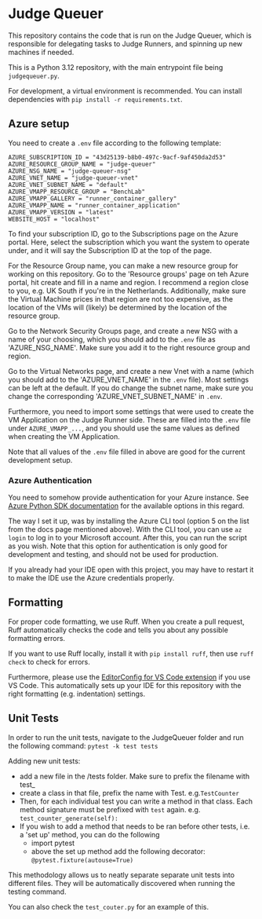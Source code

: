# Judge Queuer
This repository contains the code that is run on the Judge Queuer, which is responsible for delegating tasks to Judge Runners, and spinning up new machines if needed.

This is a Python 3.12 repository, with the main entrypoint file being `judgequeuer.py`.

For development, a virtual environment is recommended. You can install dependencies with `pip install -r requirements.txt`.

## Azure setup
You need to create a `.env` file according to the following template:
```
AZURE_SUBSCRIPTION_ID = "43d25139-b8b0-497c-9acf-9af450da2d53"
AZURE_RESOURCE_GROUP_NAME = "judge-queuer"
AZURE_NSG_NAME = "judge-queuer-nsg"
AZURE_VNET_NAME = "judge-queuer-vnet"
AZURE_VNET_SUBNET_NAME = "default"
AZURE_VMAPP_RESOURCE_GROUP = "BenchLab"
AZURE_VMAPP_GALLERY = "runner_container_gallery"
AZURE_VMAPP_NAME = "runner_container_application"
AZURE_VMAPP_VERSION = "latest"
WEBSITE_HOST = "localhost"
```

To find your subscription ID, go to the Subscriptions page on the Azure portal. Here, select the subscription which you want the system to operate under, and it will say the Subscription ID at the top of the page.

For the Resource Group name, you can make a new resource group for working on this repository. Go to the 'Resource groups' page on teh Azure portal, hit create and fill in a name and region. I recommend a region close to you, e.g. UK South if you're in the Netherlands. Additionally, make sure the Virtual Machine prices in that region are not too expensive, as the location of the VMs will (likely) be determined by the location of the resource group.

Go to the Network Security Groups page, and create a new NSG with a name of your choosing, which you should add to the `.env` file as 'AZURE_NSG_NAME'. Make sure you add it to the right resource group and region.

Go to the Virtual Networks page, and create a new Vnet with a name (which you should add to the 'AZURE_VNET_NAME' in the `.env` file). Most settings can be left at the default. If you do change the subnet name, make sure you change the corresponding 'AZURE_VNET_SUBNET_NAME' in `.env`.

Furthermore, you need to import some settings that were used to create the VM Application on the Judge Runner side. These are filled into the `.env` file under `AZURE_VMAPP_...`, and you should use the same values as defined when creating the VM Application.

Note that all values of the `.env` file filled in above are good for the current development setup.

### Azure Authentication
You need to somehow provide authentication for your Azure instance. See [Azure Python SDK documentation](https://learn.microsoft.com/en-us/python/api/azure-identity/azure.identity.defaultazurecredential?view=azure-python) for the available options in this regard.

The way I set it up, was by installing the Azure CLI tool (option 5 on the list from the docs page mentioned above). 
With the CLI tool, you can use `az login` to log in to your Microsoft account. 
After this, you can run the script as you wish.
Note that this option for authentication is only good for development and testing, and should not be used for production.

If you already had your IDE open with this project, you may have to restart it to make the IDE use the Azure credentials properly.

## Formatting
For proper code formatting, we use Ruff. When you create a pull request, Ruff automatically checks the code and tells you about any possible formatting errors.

If you want to use Ruff locally, install it with `pip install ruff`, then use `ruff check` to check for errors.

Furthermore, please use the [EditorConfig for VS Code extension](https://marketplace.visualstudio.com/items?itemName=EditorConfig.EditorConfig) if you use VS Code. This automatically sets up your IDE for this repository with the right formatting (e.g. indentation) settings.


## Unit Tests

In order to run the unit tests, navigate to the JudgeQueuer folder and run the following command:
`pytest -k test tests`

Adding new unit tests: 
- add a new file in the /tests folder. Make sure to prefix the filename with test_
- create a class in that file, prefix the name with Test. e.g.`TestCounter`
- Then, for each individual test you can write a method in that class. Each method signature must be prefixed with `test` again. e.g. `test_counter_generate(self):` 
- If you wish to add a method that needs to be ran before other tests, i.e. a 'set up' method, you can do the following
    - import pytest
    - above the set up method add the following decorator: `@pytest.fixture(autouse=True)`

This methodology allows us to neatly separate separate unit tests into different files. They will be automatically discovered when running the testing command. 

You can also check the `test_couter.py` for an example of this.